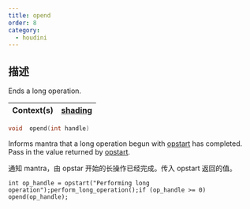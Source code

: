```yaml
---
title: opend
order: 8
category:
  - houdini
---
```

    
## 描述

Ends a long operation.

| Context(s) | [shading](../contexts/shading.html) |
| ---------- | ----------------------------------- |

```c
void  opend(int handle)
```

Informs mantra that a long operation begun with [opstart](opstart.html "Start
a long operation.") has completed. Pass in the value returned by
[opstart](opstart.html "Start a long operation.").

通知 mantra，由 opstar 开始的长操作已经完成。传入 opstart 返回的值。

    int op_handle = opstart("Performing long operation");perform_long_operation();if (op_handle >= 0)  opend(op_handle);
